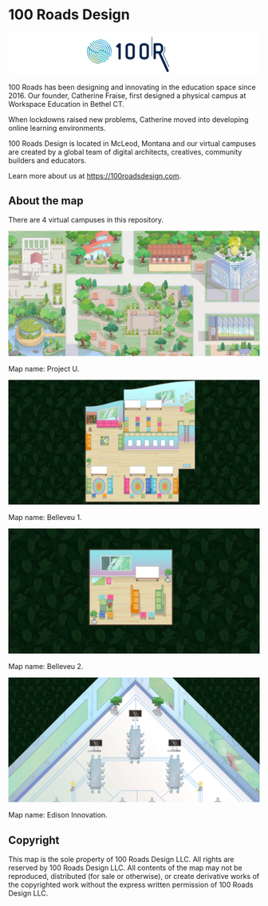 # 100 Roads Design

![100 Roads Design logo](readme/100roadsdesign-logo.svg)

100 Roads has been designing and innovating in the education space since 2016. Our founder, Catherine Fraise, first designed a physical campus at Workspace Education in Bethel CT.

When lockdowns raised new problems, Catherine moved into developing online learning environments.

100 Roads Design is located in McLeod, Montana and our virtual campuses are created by a global team of digital architects, creatives, community builders and educators.

Learn more about us at https://100roadsdesign.com. 

## About the map

There are 4 virtual campuses in this repository.

![map](readme/project-u-readme.png)

Map name: Project U.

![map](readme/belleveu-1-readme.png)

Map name: Belleveu 1.

![map](readme/belleveu-2-readme.png)

Map name: Belleveu 2.

![map](readme/edison-innovation-readme.png)

Map name: Edison Innovation.

## Copyright

This map is the sole property of 100 Roads Design LLC. All rights are reserved by 100 Roads Design LLC. All contents of the map may not be reproduced, distributed (for sale or otherwise), or create derivative works of the copyrighted work without the express written permission of 100 Roads Design LLC.